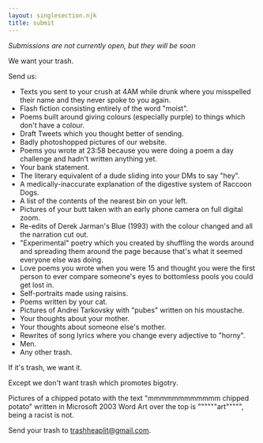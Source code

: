 ```yaml
---
layout: singlesection.njk
title: submit
---
```


_Submissions are not currently open, but they will be soon_

We want your trash.

Send us:

- Texts you sent to your crush at 4AM while drunk where you misspelled their name and they never spoke to you again.
- Flash fiction consisting entirely of the word "moist".
- Poems built around giving colours (especially purple) to things which don't have a colour.
- Draft Tweets which you thought better of sending.
- Badly photoshopped pictures of our website.
- Poems you wrote at 23:58 because you were doing a poem a day challenge and hadn't written anything yet.
- Your bank statement.
- The literary equivalent of a dude sliding into your DMs to say "hey".
- A medically-inaccurate explanation of the digestive system of Raccoon Dogs.
- A list of the contents of the nearest bin on your left.
- Pictures of your butt taken with an early phone camera on full digital zoom.
- Re-edits of Derek Jarman's Blue (1993) with the colour changed and all the narration cut out.
- "Experimental" poetry which you created by shuffling the words around and spreading them around the page because that's what it seemed everyone else was doing.
- Love poems you wrote when you were 15 and thought you were the first person to ever compare someone's eyes to bottomless pools you could get lost in.
- Self-portraits made using raisins.
- Poems written by your cat.
- Pictures of Andrei Tarkovsky with "pubes" written on his moustache.
- Your thoughts about your mother.
- Your thoughts about someone else's mother.
- Rewrites of song lyrics where you change every adjective to "horny".
- Men.
- Any other trash.

If it's trash, we want it.

Except we don't want trash which promotes bigotry. 

Pictures of a chipped potato with the text "mmmmmmmmmmmm chipped potato" written in Microsoft 2003 Word Art over the top is """"""art""""", being a racist is not. 

Send your trash to [trashheaplit@gmail.com](mailto:trashheaplit@gmail.com).